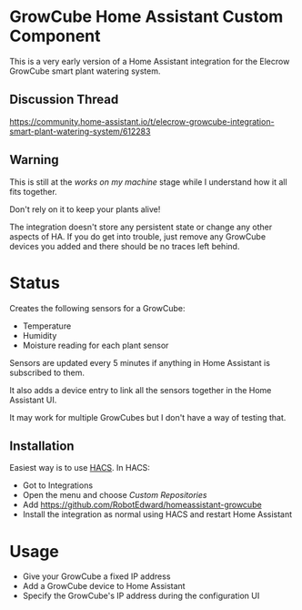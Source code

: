 # GrowCube Home Assistant Custom Component

This is a very early version of a Home Assistant integration for the Elecrow GrowCube smart plant watering system.

## Discussion Thread

https://community.home-assistant.io/t/elecrow-growcube-integration-smart-plant-watering-system/612283

## Warning

This is still at the _works on my machine_ stage while I understand how it all fits together.

Don't rely on it to keep your plants alive!

The integration doesn't store any persistent state or change any other aspects of HA. If you do get into trouble, just remove any GrowCube devices you added and there should be no traces left behind.

# Status

Creates the following sensors for a GrowCube:

- Temperature
- Humidity
- Moisture reading for each plant sensor

Sensors are updated every 5 minutes if anything in Home Assistant is subscribed to them.

It also adds a device entry to link all the sensors together in the Home Assistant UI.

It may work for multiple GrowCubes but I don't have a way of testing that.

## Installation

Easiest way is to use [HACS](https://hacs.xyz/).
In HACS:

- Got to Integrations
- Open the menu and choose _Custom Repositories_
- Add https://github.com/RobotEdward/homeassistant-growcube
- Install the integration as normal using HACS and restart Home Assistant

# Usage

- Give your GrowCube a fixed IP address
- Add a GrowCube device to Home Assistant
- Specify the GrowCube's IP address during the configuration UI
